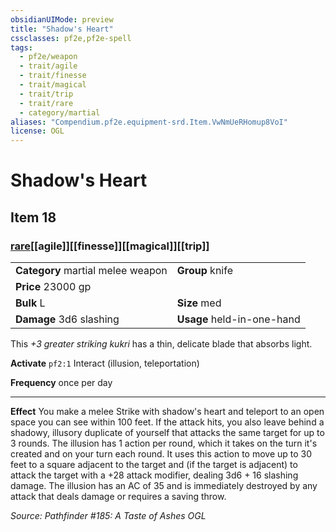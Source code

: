 ```yaml
---
obsidianUIMode: preview
title: "Shadow's Heart"
cssclasses: pf2e,pf2e-spell
tags:
  - pf2e/weapon
  - trait/agile
  - trait/finesse
  - trait/magical
  - trait/trip
  - trait/rare
  - category/martial
aliases: "Compendium.pf2e.equipment-srd.Item.VwNmUeRHomup8VoI"
license: OGL
---
```

# Shadow's Heart
## Item 18
### [rare](rare "Rare Rarity Trait")[[agile]][[finesse]][[magical]][[trip]]

|  |  |
| -- | -- |
| **Category** martial melee weapon | **Group** knife |
| **Price** 23000 gp |  |
| **Bulk** L | **Size** med |
| **Damage** 3d6 slashing  | **Usage** held-in-one-hand |



This _+3 greater striking kukri_ has a thin, delicate blade that absorbs light.

**Activate** `pf2:1` Interact (illusion, teleportation)

**Frequency** once per day

* * *

**Effect** You make a melee Strike with shadow's heart and teleport to an open space you can see within 100 feet. If the attack hits, you also leave behind a shadowy, illusory duplicate of yourself that attacks the same target for up to 3 rounds. The illusion has 1 action per round, which it takes on the turn it's created and on your turn each round. It uses this action to move up to 30 feet to a square adjacent to the target and (if the target is adjacent) to attack the target with a +28 attack modifier, dealing 3d6 + 16 slashing damage. The illusion has an AC of 35 and is immediately destroyed by any attack that deals damage or requires a saving throw.

*Source: Pathfinder #185: A Taste of Ashes*
*OGL*